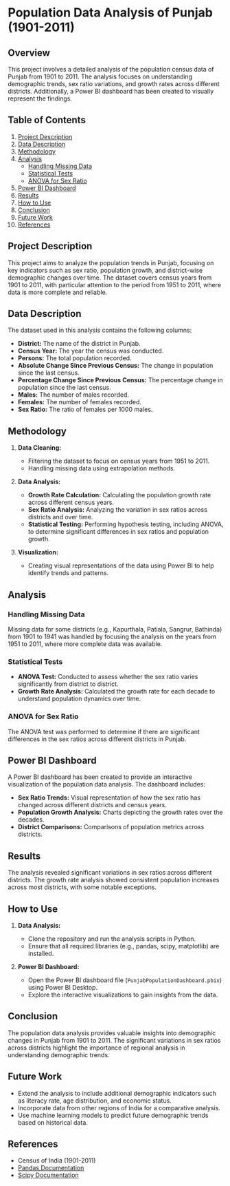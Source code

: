 # Population Data Analysis of Punjab (1901-2011)

## Overview

This project involves a detailed analysis of the population census data of Punjab from 1901 to 2011. The analysis focuses on understanding demographic trends, sex ratio variations, and growth rates across different districts. Additionally, a Power BI dashboard has been created to visually represent the findings.

## Table of Contents

1. [Project Description](#project-description)
2. [Data Description](#data-description)
3. [Methodology](#methodology)
4. [Analysis](#analysis)
   - [Handling Missing Data](#handling-missing-data)
   - [Statistical Tests](#statistical-tests)
   - [ANOVA for Sex Ratio](#anova-for-sex-ratio)
5. [Power BI Dashboard](#power-bi-dashboard)
6. [Results](#results)
7. [How to Use](#how-to-use)
8. [Conclusion](#conclusion)
9. [Future Work](#future-work)
10. [References](#references)

## Project Description

This project aims to analyze the population trends in Punjab, focusing on key indicators such as sex ratio, population growth, and district-wise demographic changes over time. The dataset covers census years from 1901 to 2011, with particular attention to the period from 1951 to 2011, where data is more complete and reliable.

## Data Description

The dataset used in this analysis contains the following columns:

- **District:** The name of the district in Punjab.
- **Census Year:** The year the census was conducted.
- **Persons:** The total population recorded.
- **Absolute Change Since Previous Census:** The change in population since the last census.
- **Percentage Change Since Previous Census:** The percentage change in population since the last census.
- **Males:** The number of males recorded.
- **Females:** The number of females recorded.
- **Sex Ratio:** The ratio of females per 1000 males.

## Methodology

1. **Data Cleaning:** 
   - Filtering the dataset to focus on census years from 1951 to 2011.
   - Handling missing data using extrapolation methods.

2. **Data Analysis:**
   - **Growth Rate Calculation:** Calculating the population growth rate across different census years.
   - **Sex Ratio Analysis:** Analyzing the variation in sex ratios across districts and over time.
   - **Statistical Testing:** Performing hypothesis testing, including ANOVA, to determine significant differences in sex ratios and population growth.

3. **Visualization:** 
   - Creating visual representations of the data using Power BI to help identify trends and patterns.

## Analysis

### Handling Missing Data

Missing data for some districts (e.g., Kapurthala, Patiala, Sangrur, Bathinda) from 1901 to 1941 was handled by focusing the analysis on the years from 1951 to 2011, where more complete data was available.

### Statistical Tests

- **ANOVA Test:** Conducted to assess whether the sex ratio varies significantly from district to district.
- **Growth Rate Analysis:** Calculated the growth rate for each decade to understand population dynamics over time.

### ANOVA for Sex Ratio

The ANOVA test was performed to determine if there are significant differences in the sex ratios across different districts in Punjab.

## Power BI Dashboard

A Power BI dashboard has been created to provide an interactive visualization of the population data analysis. The dashboard includes:

- **Sex Ratio Trends:** Visual representation of how the sex ratio has changed across different districts and census years.
- **Population Growth Analysis:** Charts depicting the growth rates over the decades.
- **District Comparisons:** Comparisons of population metrics across districts.

## Results

The analysis revealed significant variations in sex ratios across different districts. The growth rate analysis showed consistent population increases across most districts, with some notable exceptions.

## How to Use

1. **Data Analysis:**
   - Clone the repository and run the analysis scripts in Python.
   - Ensure that all required libraries (e.g., pandas, scipy, matplotlib) are installed.

2. **Power BI Dashboard:**
   - Open the Power BI dashboard file (`PunjabPopulationDashboard.pbix`) using Power BI Desktop.
   - Explore the interactive visualizations to gain insights from the data.

## Conclusion

The population data analysis provides valuable insights into demographic changes in Punjab from 1901 to 2011. The significant variations in sex ratios across districts highlight the importance of regional analysis in understanding demographic trends.

## Future Work

- Extend the analysis to include additional demographic indicators such as literacy rate, age distribution, and economic status.
- Incorporate data from other regions of India for a comparative analysis.
- Use machine learning models to predict future demographic trends based on historical data.

## References

- Census of India (1901-2011)
- [Pandas Documentation](https://pandas.pydata.org/pandas-docs/stable/)
- [Scipy Documentation](https://docs.scipy.org/doc/scipy/)

